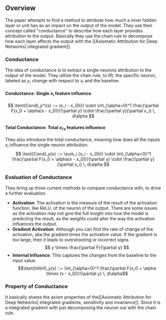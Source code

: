 ## Overview
The paper attempts to find a method to attribute how much a inner hidden layer or unit has as an impact on the output of the model. They use their concept called "conductance" to describe how each layer provides attribution to the output. Basically they use the chain rule to decompose how each layer affects the output with the [[Axiomatic Attribution for Deep Networks| integrated gradient]]. 

### Conductance

The idea of conductance is to extract a single neurons attribution to the output of the model. They utilize the chain rule, to lift, the specific neuron, labeled as $y$, change with respect to $x_i$ and the baseline. 

#### Conductance: Single $x_i$ feature influence
$$
\text{Cond}_y^i(x) ::= (x_i - x_{0i}) \cdot \int_{\alpha=0}^1 \frac{\partial F(x_0 + \alpha(x - x_0))}{\partial y} \cdot \frac{\partial y}{\partial x_i} \, d\alpha
$$
#### Total Conductance: Total $x_{\text{i's}}$  features influence
They also introduce the total conductance, meaning how does all the inputs $x_i$ influence the single neuron attribution.
$$
\text{Cond}_y(x) ::= \sum_i (x_i - x_{0i}) \cdot \int_{\alpha=0}^1 \frac{\partial F(x_0 + \alpha(x - x_0))}{\partial y} \cdot \frac{\partial y}{\partial x_i} \, d\alpha
$$
### Evaluation of Conductance
They bring up three current methods to compare conductance with, to drive a further evaluation. 

* **Activation**: The activation is the measure of the result of the activation function, like ReLU, of the neuron of the output. There are some issues as the activation may not give the full insight into how the model is predicting the result, as the weights could alter the way the activation influences the output.
* **Gradient Activation**: Although you can find the rate of change of the activation, aka the gradient times the activation value. If the gradient is too large, then it leads to overshooting or incorrect signs. $$
y \times \frac{\partial F}{\partial y}
$$
* **Internal Influence**: This captures the changes from the baseline to the input value. $$\text{IntInf}_y(x) ::= \int_{\alpha=0}^1 \frac{\partial F(x_0 + \alpha \times (x - x_0))}{\partial y} \, d\alpha$$
### Property of Conductance
It basically shares the axiom properties of the[[Axiomatic Attribution for Deep Networks| integrated gradients, sensitivity and invariance]]. Since it is a integrated gradient with just decomposing the neuron out with the chain rule. 

